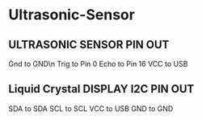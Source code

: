 # Ultrasonic-Sensor

ULTRASONIC SENSOR PIN OUT
-------------------------
Gnd to GND\n
Trig to Pin 0
Echo to Pin 16
VCC to USB

Liquid Crystal DISPLAY I2C PIN OUT
----------------------------------
SDA to SDA
SCL to SCL
VCC to USB
GND to GND
